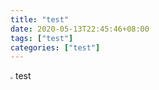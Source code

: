 ```yaml
---
title: "test"
date: 2020-05-13T22:45:46+08:00
tags: ["test"]
categories: ["test"]
---
```


<img src="img/aaa.jpg" style="zoom:25%;" />
test
